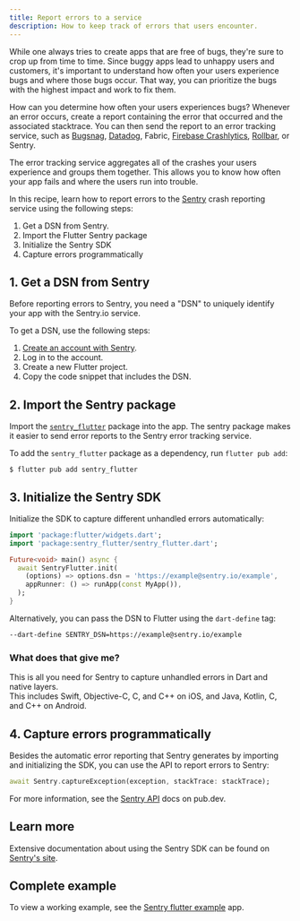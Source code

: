 ```yaml
---
title: Report errors to a service
description: How to keep track of errors that users encounter.
---
```


<?code-excerpt path-base="cookbook/maintenance/error_reporting/"?>

While one always tries to create apps that are free of bugs,
they're sure to crop up from time to time.
Since buggy apps lead to unhappy users and customers,
it's important to understand how often your users
experience bugs and where those bugs occur.
That way, you can prioritize the bugs with the
highest impact and work to fix them.

How can you determine how often your users experiences bugs?
Whenever an error occurs, create a report containing the
error that occurred and the associated stacktrace.
You can then send the report to an error tracking
service, such as [Bugsnag][], [Datadog][], Fabric, 
[Firebase Crashlytics][], [Rollbar][], or Sentry.

The error tracking service aggregates all of the crashes your users
experience and groups them together. This allows you to know how often your
app fails and where the users run into trouble.

In this recipe, learn how to report errors to the
[Sentry][] crash reporting service using
the following steps:

  1. Get a DSN from Sentry.
  2. Import the Flutter Sentry package
  3. Initialize the Sentry SDK
  4. Capture errors programmatically

## 1. Get a DSN from Sentry

Before reporting errors to Sentry, you need a "DSN" to uniquely identify
your app with the Sentry.io service.

To get a DSN, use the following steps:

  1. [Create an account with Sentry][].
  2. Log in to the account.
  3. Create a new Flutter project.
  4. Copy the code snippet that includes the DSN.

## 2. Import the Sentry package

Import the [`sentry_flutter`][] package into the app.
The sentry package makes it easier to send
error reports to the Sentry error tracking service.

To add the `sentry_flutter` package as a dependency,
run `flutter pub add`:

```terminal
$ flutter pub add sentry_flutter
```

## 3. Initialize the Sentry SDK

Initialize the SDK to capture different unhandled errors automatically:

<?code-excerpt "lib/main.dart (InitializeSDK)"?>
```dart
import 'package:flutter/widgets.dart';
import 'package:sentry_flutter/sentry_flutter.dart';

Future<void> main() async {
  await SentryFlutter.init(
    (options) => options.dsn = 'https://example@sentry.io/example',
    appRunner: () => runApp(const MyApp()),
  );
}
```

Alternatively, you can pass the DSN to Flutter using the `dart-define` tag:

```sh
--dart-define SENTRY_DSN=https://example@sentry.io/example
```

### What does that give me?

This is all you need for Sentry to capture unhandled errors in Dart and native layers.  
This includes Swift, Objective-C, C, and C++ on iOS, and Java, Kotlin, C, and C++ on Android.

## 4. Capture errors programmatically

Besides the automatic error reporting that Sentry generates by
importing and initializing the SDK,
you can use the API to report errors to Sentry:

<?code-excerpt "lib/main.dart (CaptureException)"?>
```dart
await Sentry.captureException(exception, stackTrace: stackTrace);
```

For more information, see the [Sentry API][] docs on pub.dev.

## Learn more

Extensive documentation about using the Sentry SDK can be found on [Sentry's site][].

## Complete example

To view a working example,
see the [Sentry flutter example][] app.


[Sentry flutter example]: {{site.github}}/getsentry/sentry-dart/tree/main/flutter/example
[Create an account with Sentry]: https://sentry.io/signup/
[Bugsnag]: https://www.bugsnag.com/platforms/flutter
[Datadog]: https://docs.datadoghq.com/real_user_monitoring/flutter/
[Rollbar]: https://rollbar.com/
[Sentry]: https://sentry.io/welcome/
[`sentry_flutter`]: {{site.pub-pkg}}/sentry_flutter
[Sentry API]: {{site.pub-api}}/sentry_flutter/latest/sentry_flutter/sentry_flutter-library.html
[Sentry's site]: https://docs.sentry.io/platforms/flutter/
[Firebase Crashlytics]: https://firebase.google.com/docs/crashlytics
